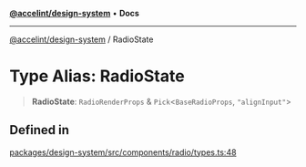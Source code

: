 [**@accelint/design-system**](../README.md) • **Docs**

***

[@accelint/design-system](../README.md) / RadioState

# Type Alias: RadioState

> **RadioState**: `RadioRenderProps` & `Pick`\<`BaseRadioProps`, `"alignInput"`\>

## Defined in

[packages/design-system/src/components/radio/types.ts:48](https://github.com/gohypergiant/standard-toolkit/blob/258694cea8ed8bbd956b3cf5da47c2c9debcf127/packages/design-system/src/components/radio/types.ts#L48)
